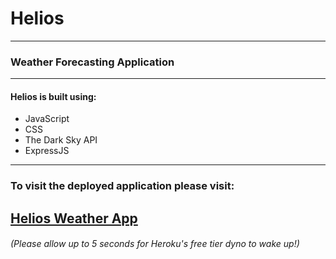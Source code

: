# Helios
---
### Weather Forecasting Application
---

#### Helios is built using:

- JavaScript
- CSS
- The Dark Sky API
- ExpressJS

---
### To visit the deployed application please visit:
## [Helios Weather App](https://helios-project.herokuapp.com/)
###### (Please allow up to 5 seconds for Heroku's free tier dyno to wake up!)



